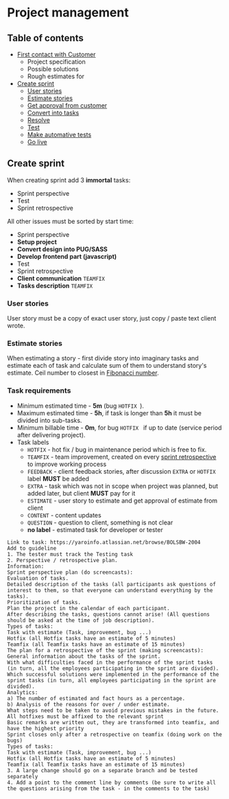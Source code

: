# Project management

## Table of contents 

* [First contact with Customer](#first-contact-with-customer)
  * Project specification
  * Possible solutions
  * Rough estimates for 
* [Create sprint](#create-sprint)
	* [User stories](#user-stories)
	* [Estimate stories](#estimate-stories)
	* [Get approval from customer](#get-approval-from-customer)
	* [Convert into tasks](#convert-into-tasks)
	* [Resolve](#resolve)
	* [Test](#test)
	* [Make automative tests](#make-automative-tests)
	* [Go live](#go-live)

	


## Create sprint

When creating sprint add 3 __immortal__ tasks:

* Sprint perspective
* Test
* Sprint retrospective

All other issues must be sorted by start time:

* Sprint perspective
* __Setup project__
* __Convert design into PUG/SASS__
* __Develop frontend part (javascript)__
* Test
* Sprint retrospective
* __Client communication__ `TEAMFIX`
* __Tasks description__ `TEAMFIX `

### User stories

User story must be a copy of exact user story, just copy / paste text client wrote.

### Estimate stories

When estimating a story - first divide story into imaginary tasks and estimate each of task and calculate sum of them to understand story's estimate. Ceil number to closest in [Fibonacci number](https://en.wikipedia.org/wiki/Fibonacci_number).

### Task requirements

* Minimum estimated time - __5m__ (bug `HOTFIX `).  
* Maximum estimated time - __5h__, if task is longer than __5h__ it must be divided into sub-tasks.  
* Minimum billable time - __0m__, for bug `HOTFIX ` if up to date (service period after delivering project).  
* Task labels
  * `HOTFIX` - hot fix / bug in maintenance period which is free to fix.
  * `TEAMFIX` - team improvement, created on every [sprint retrospective](https://github.com/yaroinfo/guidelines/blob/master/company/contractors/official-duties/project-manager.md#sprint-retrospective) to improve working process
  * `FEEDBACK` - client feedback stories, after discussion `EXTRA` or `HOTFIX` label __MUST__ be added
  * `EXTRA` - task which was not in scope when project was planned, but added later, but client __MUST__ pay for it
  * `ESTIMATE` - user story to estimate and get approval of estimate from client
  * `CONTENT` - content updates
  * `QUESTION` - question to client, something is not clear
  * __no label__ - estimated task for developer or tester



```
Link to task: https://yaroinfo.atlassian.net/browse/BOLSBW-2004
Add to guideline
1. The tester must track the Testing task
2. Perspective / retrospective plan. 
Information:
Sprint perspective plan (do screencasts):
Evaluation of tasks.
Detailed description of the tasks (all participants ask questions of interest to them, so that everyone can understand everything by the tasks).
Prioritization of tasks.
Plan the project in the calendar of each participant.
After describing the tasks, questions cannot arise! (All questions should be asked at the time of job description).
Types of tasks:
Task with estimate (Task, improvement, bug ...)
Hotfix (all Hotfix tasks have an estimate of 5 minutes)
Teamfix (all Teamfix tasks have an estimate of 15 minutes)
The plan for a retrospective of the sprint (making screencasts):
General information about the tasks of the sprint.
With what difficulties faced in the performance of the sprint tasks (in turn, all the employees participating in the sprint are divided).
Which successful solutions were implemented in the performance of the sprint tasks (in turn, all employees participating in the sprint are divided).
Analytics:
a) The number of estimated and fact hours as a percentage.
b) Analysis of the reasons for over / under estimate.
What steps need to be taken to avoid previous mistakes in the future.
All hotfixes must be affixed to the relevant sprint
Basic remarks are written out, they are transformed into teamfix, and have the highest priority
Sprint closes only after a retrospective on teamfix (doing work on the bugs)
Types of tasks:
Task with estimate (Task, improvement, bug ...)
Hotfix (all Hotfix tasks have an estimate of 5 minutes)
Teamfix (all Teamfix tasks have an estimate of 15 minutes)
3. A large change should go on a separate branch and be tested separately
4. Add a point to the comment line by comments (be sure to write all the questions arising from the task - in the comments to the task)
```